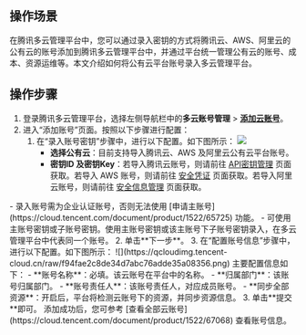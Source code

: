 ## 操作场景
在腾讯多云管理平台中，您可以通过录入密钥的方式将腾讯云、AWS、阿里云的公有云的账号添加到腾讯多云管理平台中，并通过平台统一管理公有云的账号、成本、资源运维等。本文介绍如何将公有云平台账号录入多云管理平台。



## 操作步骤[](id:addCloudAccount)


1. 登录腾讯多云管理平台，选择左侧导航栏中的**多云账号管理** > <b>[添加云账号](https://cmp.tencent.cn/account/enter)</b>。
2. 进入“添加账号”页面。按照以下步骤进行配置：
   1. 在“录入账号密钥”步骤中，进行以下配置。如下图所示：
![](https://qcloudimg.tencent-cloud.cn/raw/72b283ec027566b2effad9461973e06c.png)
      - **选择公有云**：目前支持导入腾讯云、AWS 及阿里云公有云平台账号。
      - **密钥ID 及密钥Key**：若导入腾讯云账号，则请前往 [API密钥管理](https://console.cloud.tencent.com/cam/capi) 页面获取。若导入 AWS 账号，则请前往 [安全凭证](https://console.aws.amazon.com/iam/home?region=us-west-2#/security_credentials) 页面获取。若导入阿里云账号，则请前往 [安全信息管理](https://usercenter.console.aliyun.com/#/manage/ak) 页面获取。
<dx-alert infotype="explain" title="">
- 录入账号需为企业认证账号，否则无法使用 [申请主账号](https://cloud.tencent.com/document/product/1522/65725) 功能。
- 可使用主账号密钥或子账号密钥。使用主账号密钥或该主账号下子账号密钥录入，在多云管理平台中代表同一个账号。
</dx-alert>
    2. 单击**下一步**。
    3. 在“配置账号信息”步骤中，进行以下配置。如下图所示：
![](https://qcloudimg.tencent-cloud.cn/raw/f94fae2c8de34d7abc76adde35a08356.png)
 主要配置信息如下：
       - **账号名称**：必填。该云账号在平台中的名称。
       - **归属部门**：该账号归属部门。
       - **账号责任人**：该账号责任人，对应成员账号。
       - **同步全部资源**：开启后，平台将检测云账号下的资源，并同步资源信息。
3. 单击**提交**即可。
添加成功后，您可参考 [查看全部云账号](https://cloud.tencent.com/document/product/1522/67068) 查看账号信息。










